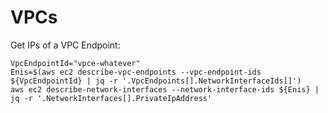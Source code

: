 VPCs
======================================

Get IPs of a VPC Endpoint:
```
VpcEndpointId="vpce-whatever"
Enis=$(aws ec2 describe-vpc-endpoints --vpc-endpoint-ids ${VpcEndpointId} | jq -r '.VpcEndpoints[].NetworkInterfaceIds[]')
aws ec2 describe-network-interfaces --network-interface-ids ${Enis} | jq -r '.NetworkInterfaces[].PrivateIpAddress'
```
